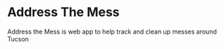 Address The Mess
======================
Address the Mess is web app to help track and clean up messes around Tucson
